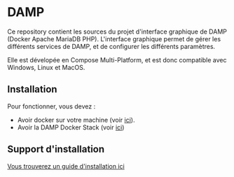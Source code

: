 # DAMP

Ce repository contient les sources du projet d'interface graphique de DAMP (Docker Apache MariaDB PHP). L'interface graphique permet de gérer les différents services de DAMP, et de configurer les différents paramètres.

Elle est dévelopée en Compose Multi-Platform, et est donc compatible avec Windows, Linux et MacOS.

## Installation

Pour fonctionner, vous devez :

- Avoir docker sur votre machine (voir [ici](https://docs.docker.com/install/)).
- Avoir la DAMP Docker Stack (voir [ici](https://github.com/c4software/DAMP-docker-stack))

## Support d'installation

[Vous trouverez un guide d'installation ici](https://cours.brosseau.ovh/cheatsheets/damp/)